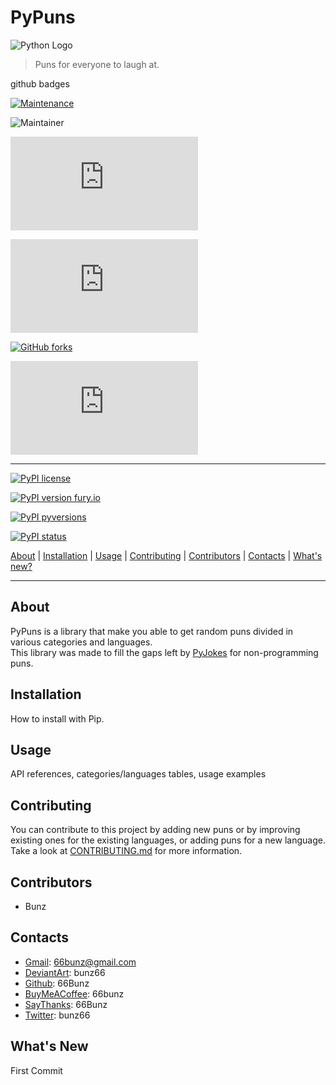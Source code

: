 # PyPuns

![Python Logo](https://www.python.org/static/community_logos/python-logo.png "Sample inline image")

> Puns for everyone to laugh at.

github badges

[![Maintenance](https://img.shields.io/badge/Maintained%3F-yes-green.svg)](https://GitHub.com/66Bunz/pypuns/graphs/commit-activity)

![Maintainer](https://img.shields.io/badge/Maintainer-Bunz-magenta)

[![GitHub commits](https://badgen.net/github/commits/Naereen/Strapdown.js)](https://GitHub.com/Naereen/StrapDown.js/commit/)

[![GitHub latest commit](https://badgen.net/github/last-commit/Naereen/Strapdown.js)](https://GitHub.com/Naereen/StrapDown.js/commit/)

[![GitHub forks](https://badgen.net/github/forks/Naereen/Strapdown.js/)](https://GitHub.com/Naereen/StrapDown.js/network/)

[![GitHub stars](https://badgen.net/github/stars/Naereen/Strapdown.js)](https://GitHub.com/Naereen/StrapDown.js/stargazers/)


---

[![PyPI license](https://img.shields.io/pypi/l/ansicolortags.svg)](https://pypi.python.org/pypi/ansicolortags/)


[![PyPI version fury.io](https://badge.fury.io/py/ansicolortags.svg)](https://pypi.python.org/pypi/ansicolortags/)

[![PyPI pyversions](https://img.shields.io/pypi/pyversions/ansicolortags.svg)](https://pypi.python.org/pypi/ansicolortags/)

[![PyPI status](https://img.shields.io/pypi/status/ansicolortags.svg)](https://pypi.python.org/pypi/ansicolortags/)




[About](#about) | [Installation](#installation) | [Usage](#usage) | [Contributing](#contributing) | [Contributors](#contributors) | [Contacts](#contacts) | [What's new?](#whats-new)


---


## About

PyPuns is a library that make you able to get random puns divided in various categories and languages.  
This library was made to fill the gaps left by [PyJokes][pyjokes] for non-programming puns.


## Installation

How to install with Pip.


## Usage

API references, categories/languages tables, usage examples


## Contributing

You can contribute to this project by adding new puns or by improving existing ones for the existing languages, or adding puns for a new language. Take a look at [CONTRIBUTING.md][contributing] for more information.


## Contributors

- Bunz


## Contacts

- [Gmail][gmail]: 66bunz@gmail.com
- [DeviantArt][deviantart]: bunz66
- [Github][github]: 66Bunz
- [BuyMeACoffee][buymeacoffee]: 66bunz
- [SayThanks][saythanks]: 66Bunz
- [Twitter][twitter]: bunz66


## What's New

First Commit


[pyjokes]: https://pypi.org/project/pyjokes/
[contributing]: CONTRIBUTING.md
[gmail]: mailto:66bunz@gmail.com
[deviantart]: https://www.deviantart.com/bunz66
[github]: https://github.com/66Bunz
[buymeacoffee]: https://www.buymeacoffee.com/66bunz
[saythanks]: https://saythanks.io/to/66Bunz
[twitter]: ttps://twitter.com/bunz66
